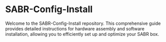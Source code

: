 # SABR-Config-Install
Welcome to the SABR-Config-Install repository. This comprehensive guide provides detailed instructions for hardware assembly and software installation, allowing you to efficiently set up and optimize your SABR box.
